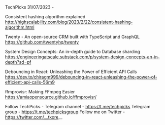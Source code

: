 TechPicks 31/07/2023 -

Consistent hashing algorithm explained
http://highscalability.com/blog/2023/2/22/consistent-hashing-algorithm.html

Twenty - An open-source CRM built with TypeScript and GraphQL
https://github.com/twentyhq/twenty

System Design Concepts: An in-depth guide to Database sharding
https://engineeringatscale.substack.com/p/system-design-concepts-an-in-depth?sd=pf

Debouncing in React: Unleashing the Power of Efficient API Calls
https://dev.to/chiragm999/debouncing-in-react-unleashing-the-power-of-efficient-api-calls-56m9

ffmprovisr: Making FFmpeg Easier
https://amiaopensource.github.io/ffmprovisr/

Follow TechPicks -
Telegram channel - https://t.me/techpicks
Telegram group - https://t.me/techpicksgroup
Follow me on Twitter - https://twitter.com/__tkore__